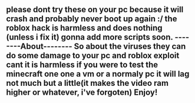 please dont try these on your pc because it will crash and probably never boot up again :/
the roblox hack is harmless and does nothing (unless i fix it)
gonna add more scripts soon.
--------About--------
So about the viruses they can do some damage to your pc and roblox exploit cant it is harmless 
if you were to test the minecraft one one a vm or a normaly pc it will lag not much but a little(it makes the video ram higher or whatever, i've forgoten)
Enjoy!
-------------------------------------------------------------------------------------------------------------
